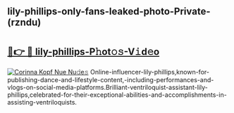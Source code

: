 ## lily-phillips-only-fans​-leaked-photo​-Private-(rzndu)


# <h2><a href="https://mediaupload.pro?title=lily-phillips&ref=git">🔗👉 🔴 lily-phillips-P𝚑ot𝚘𝚜-V𝚒d𝚎o</a></h2>

[![Corinna Kopf Nue Nu𝚍e𝚜](https://i.imgur.com/0qMVB7G.gif)](https://mediaupload.pro?title=lily-phillips&ref=git)
Online-influencer-lily-phillips,known-for-publishing-dance-and-lifestyle-content,-including-performances-and-vlogs-on-social-media-platforms.Brilliant-ventriloquist-assistant-lily-phillips,celebrated-for-their-exceptional-abilities-and-accomplishments-in-assisting-ventriloquists.  